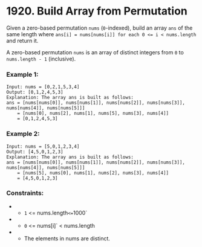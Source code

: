 # 1920. Build Array from Permutation

Given a zero-based permutation `nums` (`0`-indexed), build an array `ans` of the same length where `ans[i] = nums[nums[i]] for each 0 <= i < nums.length` and return it.

A zero-based permutation `nums` is an array of distinct integers from `0` to `nums.length - 1` (inclusive).

### Example 1:

```
Input: nums = [0,2,1,5,3,4]
Output: [0,1,2,4,5,3]
Explanation: The array ans is built as follows:
ans = [nums[nums[0]], nums[nums[1]], nums[nums[2]], nums[nums[3]], nums[nums[4]], nums[nums[5]]]
    = [nums[0], nums[2], nums[1], nums[5], nums[3], nums[4]]
    = [0,1,2,4,5,3]
```

### Example 2:

```
Input: nums = [5,0,1,2,3,4]
Output: [4,5,0,1,2,3]
Explanation: The array ans is built as follows:
ans = [nums[nums[0]], nums[nums[1]], nums[nums[2]], nums[nums[3]], nums[nums[4]], nums[nums[5]]]
    = [nums[5], nums[0], nums[1], nums[2], nums[3], nums[4]]
    = [4,5,0,1,2,3]
```

### Constraints:

- - `1` <= nums.length` <= `1000`
- - `0` <= nums[i]` < nums.length
- - The elements in nums are distinct.
